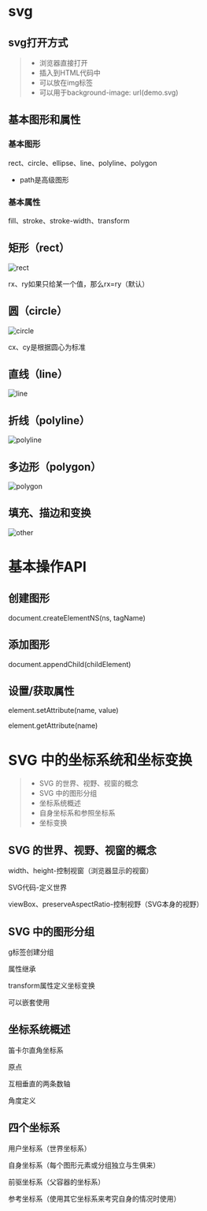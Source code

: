 # svg

## svg打开方式

> * 浏览器直接打开
> * 插入到HTML代码中
> * 可以放在img标签
> * 可以用于background-image: url(demo.svg)

## 基本图形和属性

### 基本图形
rect、circle、ellipse、line、polyline、polygon

* path是高级图形

### 基本属性
fill、stroke、stroke-width、transform

## 矩形（rect）

![rect](img/rect.png)

rx、ry如果只给某一个值，那么rx=ry（默认）

## 圆（circle）

![circle](img/circle.png)

cx、cy是根据圆心为标准

## 直线（line）

![line](img/line.png)

## 折线（polyline）

![polyline](img/polyline.png)

## 多边形（polygon）

![polygon](img/polygon.png)

## 填充、描边和变换

![other](img/other.png)

# 基本操作API

## 创建图形

document.createElementNS(ns, tagName)

## 添加图形

document.appendChild(childElement)

## 设置/获取属性

element.setAttribute(name, value)

element.getAttribute(name)

# SVG 中的坐标系统和坐标变换

>* SVG 的世界、视野、视窗的概念
>* SVG 中的图形分组
>* 坐标系统概述
>* 自身坐标系和参照坐标系
>* 坐标变换

## SVG 的世界、视野、视窗的概念

width、height-控制视窗（浏览器显示的视窗）

SVG代码-定义世界

viewBox、preserveAspectRatio-控制视野（SVG本身的视野）

## SVG 中的图形分组

g标签创建分组

属性继承

transform属性定义坐标变换

可以嵌套使用

## 坐标系统概述

笛卡尔直角坐标系

原点

互相垂直的两条数轴

角度定义

## 四个坐标系

用户坐标系（世界坐标系）

自身坐标系（每个图形元素或分组独立与生俱来）

前驱坐标系（父容器的坐标系）

参考坐标系（使用其它坐标系来考究自身的情况时使用）










